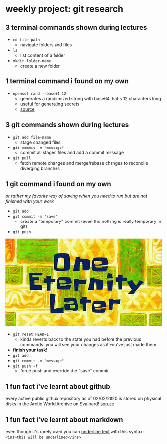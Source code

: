 # weekly project: git research

## 3 terminal commands shown during lectures
- `cd file-path`
  - navigate folders and files
- `ls`
  - list content of a folder
- `mkdir folder-name`
  - create a new folder

## 1 terminal command i found on my own
- `openssl rand --base64 12`
  - generates a randomized string with base64 that's 12 characters long
  - useful for generating secrets
  - [source](https://wiki.openssl.org/index.php/Command_Line_Utilities)

## 3 git commands shown during lectures
- `git add file-name`
  - stage changed files
- `git commit -m "message"`
  - commit all staged files and add a commit message
- `git pull`
  - fetch remote changes and merge/rebase changes to reconcile diverging branches

## 1 git command i found on my own
*or rather my favorite way of saving when you need to run but are not finished with your work*
- `git add .`
- `git commit -m "save"`
  - create a "temporary" commit (even tho nothing is really temporary in git)
- `git push`

![one eternity later](./spongebob.jpg)

- `git reset HEAD~1`
  - kinda reverts back to the state you had before the previous commands. you will see your changes as if you've just made them
- **finish your task!**
- `git add .`
- `git commit -m "message"`
- `git push -f`
  - force push and override the "save" commit

## 1 fun fact i've learnt about github
every active public github repository as of 02/02/2020 is stored on physical disks in the Arctic World Archive on Svalbard! [soruce](https://www.tiktok.com/t/ZGeKA5vDT/)

## 1 fun fact i've learnt about markdown
even though it's rarely used you can <ins>underline text</ins> with this syntax: `<ins>this will be underlined</ins>`
